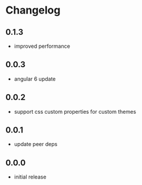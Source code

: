 # Changelog

## 0.1.3
- improved performance

## 0.0.3
- angular 6 update

## 0.0.2
- support css custom properties for custom themes

## 0.0.1
- update peer deps

## 0.0.0
- initial release